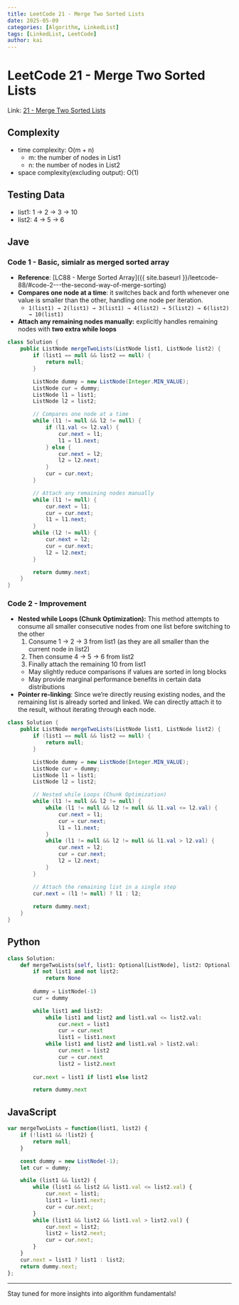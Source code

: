 ```yaml
---
title: LeetCode 21 - Merge Two Sorted Lists
date: 2025-05-09
categories: [Algorithm, LinkedList]
tags: [LinkedList, LeetCode]
author: kai
---
```


# LeetCode 21 - Merge Two Sorted Lists

Link: [21 - Merge Two Sorted Lists](https://leetcode.com/problems/merge-two-sorted-lists/description/)


## Complexity
- time complexity:  O(m + n)
    - m: the number of nodes in List1
    - n: the number of nodes in List2
- space complexity(excluding output): O(1)

## Testing Data
- list1: 1 → 2 → 3 → 10  
- list2: 4 → 5 → 6


## Jave
### Code 1 - Basic, simialr as merged sorted array
- **Reference**: [LC88 - Merge Sorted Array]({{ site.baseurl }}/leetcode-88/#code-2---the-second-way-of-merge-sorting)
- **Compares one node at a time**: it switches back and forth whenever one value is smaller than the other, handling one node per iteration.
    - `1(list1) → 2(list1) → 3(list1) → 4(list2) → 5(list2) → 6(list2) → 10(list1)`
- **Attach any remaining nodes manually:** explicitly handles remaining nodes with **two extra while loops**

```java
class Solution {
    public ListNode mergeTwoLists(ListNode list1, ListNode list2) {
        if (list1 == null && list2 == null) {
            return null;
        }

        ListNode dummy = new ListNode(Integer.MIN_VALUE);
        ListNode cur = dummy;
        ListNode l1 = list1;
        ListNode l2 = list2;

        // Compares one node at a time
        while (l1 != null && l2 != null) {
            if (l1.val <= l2.val) {
                cur.next = l1;
                l1 = l1.next;
            } else {
                cur.next = l2;
                l2 = l2.next;
            }
            cur = cur.next;
        }

        // Attach any remaining nodes manually
        while (l1 != null) {
            cur.next = l1;
            cur = cur.next;
            l1 = l1.next;
        }
        while (l2 != null) {
            cur.next = l2;
            cur = cur.next;
            l2 = l2.next;
        }

        return dummy.next;
    }
}
```
### Code 2 -  Improvement
- **Nested while Loops (Chunk Optimization):** This method attempts to consume all smaller consecutive nodes from one list before switching to the other
	1.	Consume 1 → 2 → 3 from list1 (as they are all smaller than the current node in list2)
	2.	Then consume 4 → 5 → 6 from list2
	3.	Finally attach the remaining 10 from list1
    - May slightly reduce comparisons if values are sorted in long blocks
    - May provide marginal performance benefits in certain data distributions
- **Pointer re-linking**: Since we’re directly reusing existing nodes, and the remaining list is already sorted and linked. We can directly attach it to the result, without iterating through each node.
```java
class Solution {
    public ListNode mergeTwoLists(ListNode list1, ListNode list2) {
        if (list1 == null && list2 == null) {
            return null;
        }

        ListNode dummy = new ListNode(Integer.MIN_VALUE);
        ListNode cur = dummy;
        ListNode l1 = list1;
        ListNode l2 = list2;

        // Nested while Loops (Chunk Optimization)
        while (l1 != null && l2 != null) {
            while (l1 != null && l2 != null && l1.val <= l2.val) {
                cur.next = l1;
                cur = cur.next;
                l1 = l1.next;
            } 
            while (l1 != null && l2 != null && l1.val > l2.val) {
                cur.next = l2;
                cur = cur.next;
                l2 = l2.next;
            }
        }

        // Attach the remaining list in a single step
        cur.next = (l1 != null) ? l1 : l2;
        
        return dummy.next;
    }
}
```


## Python

```python
class Solution:
    def mergeTwoLists(self, list1: Optional[ListNode], list2: Optional[ListNode]) -> Optional[ListNode]:
        if not list1 and not list2:
            return None
        
        dummy = ListNode(-1)
        cur = dummy

        while list1 and list2:
            while list1 and list2 and list1.val <= list2.val:
                cur.next = list1
                cur = cur.next
                list1 = list1.next
            while list1 and list2 and list1.val > list2.val:
                cur.next = list2
                cur = cur.next
                list2 = list2.next
        
        cur.next = list1 if list1 else list2

        return dummy.next
```

## JavaScript

```javascript
var mergeTwoLists = function(list1, list2) {
    if (!list1 && !list2) {
        return null;
    }

    const dummy = new ListNode(-1);
    let cur = dummy;

    while (list1 && list2) {
        while (list1 && list2 && list1.val <= list2.val) {
            cur.next = list1;
            list1 = list1.next;
            cur = cur.next;
        }
        while (list1 && list2 && list1.val > list2.val) {
            cur.next = list2;
            list2 = list2.next;
            cur = cur.next;
        }
    } 
    cur.next = list1 ? list1 : list2;
    return dummy.next;
};
```








---

Stay tuned for more insights into algorithm fundamentals!